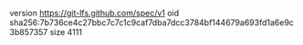 version https://git-lfs.github.com/spec/v1
oid sha256:7b736ce4c27bbc7c7c1c9caf7dba7dcc3784bf144679a693fd1a6e9c3b857357
size 4111

